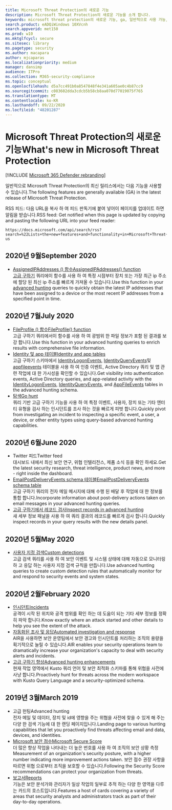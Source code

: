 ```yaml
---
title: Microsoft Threat Protection의 새로운 기능
description: Microsoft Threat Protection의 새로운 기능을 소개 합니다.
keywords: microsoft threat protection의 새로운 기능, ga, 일반적으로 사용 가능, 기능, 사용 가능, 신규
search.product: eADQiWindows 10XVcnh
search.appverid: met150
ms.prod: w10
ms.mktglfcycl: secure
ms.sitesec: library
ms.pagetype: security
ms.author: macapara
author: mjcaparas
ms.localizationpriority: medium
manager: dansimp
audience: ITPro
ms.collection: M365-security-compliance
ms.topic: conceptual
ms.openlocfilehash: d5a7cc491b0a8547848f4e341a605ae0c4b87cc9
ms.sourcegitcommit: c083602dda3cdcb5b58cb8aa070d77019075f765
ms.translationtype: MT
ms.contentlocale: ko-KR
ms.lasthandoff: 09/22/2020
ms.locfileid: "48201287"
---
```

# <a name="whats-new-in-microsoft-threat-protection"></a><span data-ttu-id="ac391-104">Microsoft Threat Protection의 새로운 기능</span><span class="sxs-lookup"><span data-stu-id="ac391-104">What's new in Microsoft Threat Protection</span></span>

[!INCLUDE [Microsoft 365 Defender rebranding](../includes/microsoft-defender.md)]


<span data-ttu-id="ac391-105">일반적으로 Microsoft Threat Protection의 최신 릴리스에서는 다음 기능을 사용할 수 있습니다.</span><span class="sxs-lookup"><span data-stu-id="ac391-105">The following features are generally available (GA) in the latest release of Microsoft Threat Protection.</span></span>

<span data-ttu-id="ac391-106">RSS 피드: 다음 URL을 복사 하 여 피드 판독기에 붙여 넣어이 페이지를 업데이트 하면 알림을 받습니다.</span><span class="sxs-lookup"><span data-stu-id="ac391-106">RSS feed: Get notified when this page is updated by copying and pasting the following URL into your feed reader:</span></span>
```http
https://docs.microsoft.com/api/search/rss?search=%22Lists+the+new+features+and+functionality+in+Microsoft+Threat+Protection%22&locale=en-us
```
## <a name="september-2020"></a><span data-ttu-id="ac391-107">2020년 9월</span><span class="sxs-lookup"><span data-stu-id="ac391-107">September 2020</span></span>
- [<span data-ttu-id="ac391-108">AssignedIPAddresses () 함수</span><span class="sxs-lookup"><span data-stu-id="ac391-108">AssignedIPAddresses() function</span></span>](advanced-hunting-assignedipaddresses-function.md) <br> <span data-ttu-id="ac391-109">[고급 구하기](advanced-hunting-overview.md) 쿼리에이 함수를 사용 하 여 특정 시점부터 장치 또는 가장 최근 ip 주소에 할당 된 최신 ip 주소를 빠르게 가져올 수 있습니다.</span><span class="sxs-lookup"><span data-stu-id="ac391-109">Use this function in your [advanced hunting](advanced-hunting-overview.md) queries to quickly obtain the latest IP addresses that have been assigned to a device or the most recent IP addresses from a specified point in time.</span></span>

## <a name="july-2020"></a><span data-ttu-id="ac391-110">2020년 7월</span><span class="sxs-lookup"><span data-stu-id="ac391-110">July 2020</span></span>
- [<span data-ttu-id="ac391-111">FileProfile () 함수</span><span class="sxs-lookup"><span data-stu-id="ac391-111">FileProfile() function</span></span>](advanced-hunting-fileprofile-function.md) <br> <span data-ttu-id="ac391-112">고급 구하기 쿼리에서이 함수를 사용 하 여 광범위 한 파일 정보가 포함 된 결과를 보강 합니다.</span><span class="sxs-lookup"><span data-stu-id="ac391-112">Use this function in your advanced hunting queries to enrich results with comprehensive file information.</span></span>
- [<span data-ttu-id="ac391-113">Identity 및 app 테이블</span><span class="sxs-lookup"><span data-stu-id="ac391-113">Identity and app tables</span></span>](advanced-hunting-schema-tables.md)<br> <span data-ttu-id="ac391-114">고급 구하기 스키마에서 [IdentityLogonEvents](advanced-hunting-identitylogonevents-table.md), [IdentityQueryEvents](advanced-hunting-identityqueryevents-table.md)및 [appfileevents](advanced-hunting-appfileevents-table.md) 테이블을 사용 하 여 인증 이벤트, Active Directory 쿼리 및 앱 관련 작업에 대 한 가시성을 확인할 수 있습니다.</span><span class="sxs-lookup"><span data-stu-id="ac391-114">Get visibility into authentication events, Active Directory queries, and app-related activity with the [IdentityLogonEvents](advanced-hunting-identitylogonevents-table.md), [IdentityQueryEvents](advanced-hunting-identityqueryevents-table.md), and [AppFileEvents](advanced-hunting-appfileevents-table.md) tables in the advanced hunting schema.</span></span>
- [<span data-ttu-id="ac391-115">탐색</span><span class="sxs-lookup"><span data-stu-id="ac391-115">Go hunt</span></span>](advanced-hunting-go-hunt.md)<br> <span data-ttu-id="ac391-116">쿼리 기반 고급 구하기 기능을 사용 하 여 특정 이벤트, 사용자, 장치 또는 기타 엔터티 유형을 검사 하는 인시던트를 조사 하는 것을 빠르게 피벗 합니다.</span><span class="sxs-lookup"><span data-stu-id="ac391-116">Quickly pivot from investigating an incident to inspecting a specific event, a user, a device, or other entity types using query-based advanced hunting capabilities.</span></span>

## <a name="june-2020"></a><span data-ttu-id="ac391-117">2020년 6월</span><span class="sxs-lookup"><span data-stu-id="ac391-117">June 2020</span></span>
- <span data-ttu-id="ac391-118">Twitter 피드</span><span class="sxs-lookup"><span data-stu-id="ac391-118">Twitter feed</span></span> <br> <span data-ttu-id="ac391-119">대시보드 내에서 최신 보안 연구, 위협 인텔리전스, 제품 소식 등을 확인 하세요.</span><span class="sxs-lookup"><span data-stu-id="ac391-119">Get the latest security research, threat intelligence, product news, and more - right inside the dashboard.</span></span>
- [<span data-ttu-id="ac391-120">EmailPostDeliveryEvents schema 테이블</span><span class="sxs-lookup"><span data-stu-id="ac391-120">EmailPostDeliveryEvents schema table</span></span>](advanced-hunting-emailpostdeliveryevents-table.md) <br> <span data-ttu-id="ac391-121">고급 구하기 쿼리의 전자 메일 메시지에 대해 수행 된 배달 후 작업에 대 한 정보를 통합 합니다.</span><span class="sxs-lookup"><span data-stu-id="ac391-121">Incorporate information about post-delivery actions taken on email messages in your advanced hunting queries.</span></span>
- [<span data-ttu-id="ac391-122">고급 구하기에서 레코드 검사</span><span class="sxs-lookup"><span data-stu-id="ac391-122">Inspect records in advanced hunting</span></span>](advanced-hunting-query-results.md#drill-down-from-query-results) <br> <span data-ttu-id="ac391-123">새 세부 정보 패널을 사용 하 여 쿼리 결과의 레코드를 빠르게 검사 합니다.</span><span class="sxs-lookup"><span data-stu-id="ac391-123">Quickly inspect records in your query results with the new details panel.</span></span>

## <a name="may-2020"></a><span data-ttu-id="ac391-124">2020년 5월</span><span class="sxs-lookup"><span data-stu-id="ac391-124">May 2020</span></span>
- [<span data-ttu-id="ac391-125">사용자 지정 검색</span><span class="sxs-lookup"><span data-stu-id="ac391-125">Custom detections</span></span>](custom-detections-overview.md) <br> <span data-ttu-id="ac391-126">고급 검색 쿼리를 사용 하 여 보안 이벤트 및 시스템 상태에 대해 자동으로 모니터링 하 고 응답 하는 사용자 지정 검색 규칙을 만듭니다.</span><span class="sxs-lookup"><span data-stu-id="ac391-126">Use advanced hunting queries to create custom detection rules that automatically monitor for and respond to security events and system states.</span></span>

## <a name="february-2020"></a><span data-ttu-id="ac391-127">2020년 2월</span><span class="sxs-lookup"><span data-stu-id="ac391-127">February 2020</span></span>
- [<span data-ttu-id="ac391-128">인시던트</span><span class="sxs-lookup"><span data-stu-id="ac391-128">Incidents</span></span>](incidents-overview.md) <br> <span data-ttu-id="ac391-129">공격이 시작 된 위치와 공격 범위를 확인 하는 데 도움이 되는 기타 세부 정보를 정확히 파악 합니다.</span><span class="sxs-lookup"><span data-stu-id="ac391-129">Know exactly where an attack started and other details to help you see the extent of the attack.</span></span>
- [<span data-ttu-id="ac391-130">자동화된 조사 및 응답</span><span class="sxs-lookup"><span data-stu-id="ac391-130">Automated investigation and response</span></span>](mtp-autoir.md) <br> <span data-ttu-id="ac391-131">AIR을 사용하면 보안 운영팀에서 보안 경고와 인시던트를 처리하는 조직의 용량을 획기적으로 늘릴 수 있습니다.</span><span class="sxs-lookup"><span data-stu-id="ac391-131">AIR enables your security operations team to dramatically increase your organization's capacity to deal with security alerts and incidents.</span></span>
- [<span data-ttu-id="ac391-132">고급 구하기 향상</span><span class="sxs-lookup"><span data-stu-id="ac391-132">Advanced hunting enhancements</span></span>](advanced-hunting-overview.md) <br> <span data-ttu-id="ac391-133">현재 작업 영역에서 Kusto 쿼리 언어 및 보안 최적화 스키마를 통해 위협을 사전에 사냥 합니다.</span><span class="sxs-lookup"><span data-stu-id="ac391-133">Proactively hunt for threats across the modern workspace with Kusto Query Language and a security-optimized schema.</span></span>

## <a name="march-2019"></a><span data-ttu-id="ac391-134">2019년 3월</span><span class="sxs-lookup"><span data-stu-id="ac391-134">March 2019</span></span>
- <span data-ttu-id="ac391-135">고급 헌팅</span><span class="sxs-lookup"><span data-stu-id="ac391-135">Advanced hunting</span></span> <br> <span data-ttu-id="ac391-136">전자 메일 및 데이터, 장치 및 id에 영향을 주는 위협을 사전에 찾을 수 있게 해 주는 다양 한 검색 기능에 대 한 랜딩 페이지입니다.</span><span class="sxs-lookup"><span data-stu-id="ac391-136">Landing page to various hunting capabilities that let you proactively find threats affecting email and data, devices, and identities.</span></span>
- [<span data-ttu-id="ac391-137">Microsoft 보안 점수</span><span class="sxs-lookup"><span data-stu-id="ac391-137">Microsoft Secure Score</span></span>](microsoft-secure-score.md) <br> <span data-ttu-id="ac391-138">더 많은 향상 작업을 나타내는 더 높은 번호를 사용 하 여 조직의 보안 상황 측정</span><span class="sxs-lookup"><span data-stu-id="ac391-138">Measurement of an organization's security posture, with a higher number indicating more improvement actions taken.</span></span> <span data-ttu-id="ac391-139">보안 점수 권장 사항을 따르면 위협 으로부터 조직을 보호할 수 있습니다.</span><span class="sxs-lookup"><span data-stu-id="ac391-139">Following the Security Score recommendations can protect your organization from threats.</span></span> 
- [<span data-ttu-id="ac391-140">보고서</span><span class="sxs-lookup"><span data-stu-id="ac391-140">Reports</span></span>](monitoring-and-reporting.md) <br>  <span data-ttu-id="ac391-141">기능은 보안 분석가와 관리자가 일상 작업의 일부로 추적 하는 다양 한 영역을 다루는 카드의 호스트입니다.</span><span class="sxs-lookup"><span data-stu-id="ac391-141">Features a host of cards covering a variety of areas that security analysts and administrators track as part of their day-to-day operations.</span></span>

